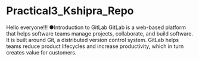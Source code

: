# Practical3_Kshipra_Repo

Hello everyone!!!
●Introduction to GitLab
GitLab is a web-based platform that helps software teams manage projects, collaborate, and build software. 
It is built around Git, a distributed version control system.
GitLab helps teams reduce product lifecycles and increase productivity, which in turn creates value for customers.
